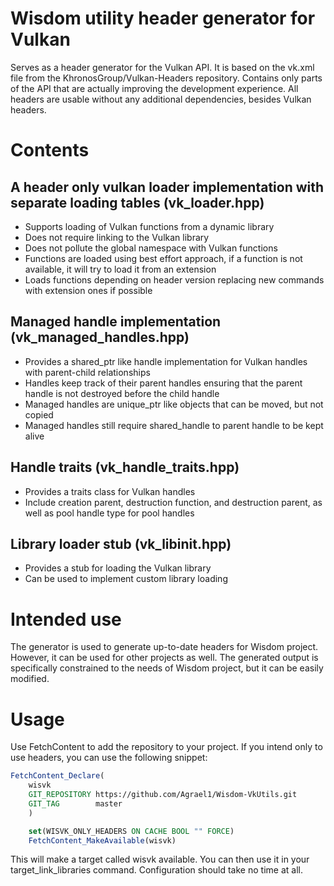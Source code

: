 # Wisdom utility header generator for Vulkan

Serves as a header generator for the Vulkan API. It is based on the vk.xml file from the KhronosGroup/Vulkan-Headers repository.
Contains only parts of the API that are actually improving the development experience. All headers are usable without any additional dependencies, besides Vulkan headers.


# Contents

## A header only vulkan loader implementation with separate loading tables (vk_loader.hpp)
- Supports loading of Vulkan functions from a dynamic library
- Does not require linking to the Vulkan library
- Does not pollute the global namespace with Vulkan functions
- Functions are loaded using best effort approach, if a function is not available, it will try to load it from an extension
- Loads functions depending on header version replacing new commands with extension ones if possible

## Managed handle implementation (vk_managed_handles.hpp) 
- Provides a shared_ptr like handle implementation for Vulkan handles with parent-child relationships
- Handles keep track of their parent handles ensuring that the parent handle is not destroyed before the child handle
- Managed handles are unique_ptr like objects that can be moved, but not copied
- Managed handles still require shared_handle to parent handle to be kept alive

## Handle traits (vk_handle_traits.hpp)
- Provides a traits class for Vulkan handles
- Include creation parent, destruction function, and destruction parent, as well as pool handle type for pool handles

## Library loader stub (vk_libinit.hpp)
- Provides a stub for loading the Vulkan library
- Can be used to implement custom library loading

# Intended use

The generator is used to generate up-to-date headers for Wisdom project. However, it can be used for other projects as well. 
The generated output is specifically constrained to the needs of Wisdom project, but it can be easily modified.

# Usage

Use FetchContent to add the repository to your project. If you intend only to use headers, you can use the following snippet:

```cmake
FetchContent_Declare(
	wisvk
	GIT_REPOSITORY https://github.com/Agrael1/Wisdom-VkUtils.git
	GIT_TAG        master
	)

	set(WISVK_ONLY_HEADERS ON CACHE BOOL "" FORCE)
	FetchContent_MakeAvailable(wisvk)
```
This will make a target called wisvk available. You can then use it in your target_link_libraries command. Configuration should take no time at all.
